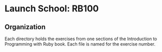 # Launch School: RB100

## Organization
Each directory holds the exercises from one sections of the Introduction to
Programming with Ruby book. Each file is named for the exercise number.

